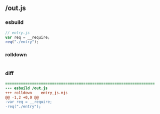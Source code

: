 ## /out.js
### esbuild
```js
// entry.js
var req = __require;
req("./entry");
```
### rolldown
```js


```
### diff
```diff
===================================================================
--- esbuild	/out.js
+++ rolldown	entry_js.mjs
@@ -1,2 +0,0 @@
-var req = __require;
-req("./entry");

```
